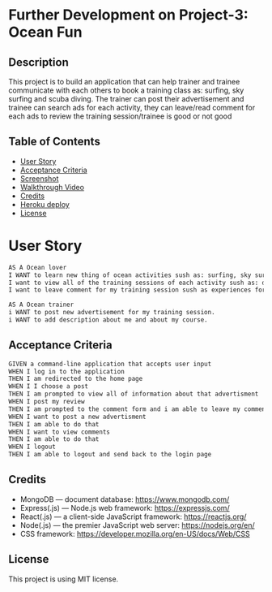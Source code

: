 # Further Development on Project-3: Ocean Fun
## Description

This project is to build an application that can help trainer and trainee communicate with each others to book a training class as: surfing, sky surfing and scuba diving. The trainer can post their advertisement and trainee can search ads for each activity, they can leave/read comment for each ads to review the training session/trainee is good or not good

## Table of Contents

- [User Story](#user-story)
- [Acceptance Criteria](#acceptance-criteria)
- [Screenshot](#screenshot)
- [Walkthrough Video](#walkthrough-video)
- [Credits](#credits)
- [Heroku deploy](#Deployment)
- [License](#License)

# User Story

```md
AS A Ocean lover
I WANT to learn new thing of ocean activities sush as: surfing, sky surfing, scuba diving .
I want to view all of the training sessions of each activity sush as: description, fees, contact of trainer and review from other trainee.
I want to leave comment for my training session sush as experiences for others after me.
```
```md
AS A Ocean trainer
i WANT to post new advertisement for my training session.
i WANT to add description about me and about my course.
```

## Acceptance Criteria

```md
GIVEN a command-line application that accepts user input
WHEN I log in to the application
THEN I am redirected to the home page
WHEN I I choose a post
THEN I am prompted to view all of information about that advertisment
WHEN I post my review
THEN I am prompted to the comment form and i am able to leave my comment
WHEN I want to post a new advertisment
THEN I am able to do that 
WHEN I want to view comments
THEN I am able to do that
WHEN I logout
THEN I am able to logout and send back to the login page
```

## Credits

- MongoDB — document database: https://www.mongodb.com/
- Express(.js) — Node.js web framework: https://expressjs.com/
- React(.js) — a client-side JavaScript framework: https://reactjs.org/
- Node(.js) — the premier JavaScript web server: https://nodejs.org/en/
- CSS framework: https://developer.mozilla.org/en-US/docs/Web/CSS

## License

This project is using MIT license.

